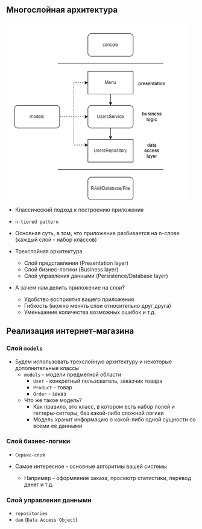 ## Многослойная архитектура

![img](https://raw.githubusercontent.com/ait-tr/cohort35/main/basic_programming/lesson_38/img/1.png)

* Классический подход к построению приложения
* `n-tiered pattern`
* Основная суть, в том, что приложение разбивается на n-слове (каждый слой - набор классов)
* Трехслойная архитектура
    * Слой представления  (Presentation layer)
    * Слой бизнес-логики (Business layer)
    * Слой управления данными (Persistence/Database layer)

* А зачем нам делить приложение на слои?
    * Удобство восприятия вашего приложения
    * Гибкость (можно менять слои относительно друг друга)
    * Уменьшение количества возможных ошибок и т.д.

## Реализация интернет-магазина

### Слой `models`

* Будем использовать трехслойную архитектуру и некоторые дополнительные классы
    * `models` - модели предметной области
        * `User` - конкретный пользователь, заказчик товара
        * `Product` - товар
        * `Order` - заказ
    * Что же такое модель?
        * Как правило, это класс, в котором есть набор полей и геттеры-сеттеры, без какой-либо сложной логики
        * Модель хранит информацию о какой-либо одной сущности со всеми ее данными

### Слой бизнес-логики

* `Сервис-слой`

* Самое интересное - основные алгоритмы вашей системы
    * Например - оформление заказа, просмотр статистики, перевод денег и т.д.

### Слой управления данными

* `repositories`
* `dao` (`Data Access Object`)